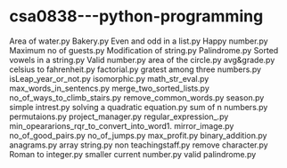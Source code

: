 # csa0838---python-programming
Area of water.py
Bakery.py
Even and odd in a list.py
Happy number.py
Maximum no of guests.py
Modification of string.py
Palindrome.py
Sorted vowels in a string.py
Valid number.py
area of the circle.py
avg&grade.py
celsius to fahrenheit.py
factorial.py
gratest among three numbers.py
isLeap_year_or_not.py
isomorphic.py
math_str_eval.py
max_words_in_sentencs.py
merge_two_sorted_lists.py
no_of_ways_to_climb_stairs.py
remove_common_words.py
season.py
simple intrest.py
solving a quadratic equation.py
sum of n numbers.py
permutaions.py
project_manager.py
regular_expression_.py
min_opeararions_rqr_to_convert_into_word1.
mirror_image.py
no_of_good_pairs.py
no_of_jumps.py
max_profit.py
binary_addition.py
anagrams.py
array string.py
non teachingstaff.py
remove character.py
Roman to integer.py
smaller current number.py
valid palindrome.py
